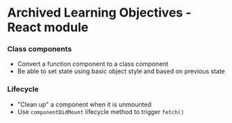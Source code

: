 # Archived Learning Objectives - React module

### Class components

- Convert a function component to a class component
- Be able to set state using basic object style and based on previous state

### Lifecycle

- "Clean up" a component when it is unmounted
- Use `componentDidMount` lifecycle method to trigger `fetch()`

